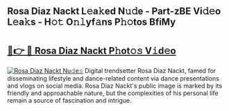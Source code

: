 ## Rosa Diaz Nackt L𝚎a𝚔ed N𝚞𝚍e - Part-zBE Vi𝚍𝚎o L𝚎a𝚔s - H𝚘𝚝 O𝚗𝚕yf𝚊ns P𝚑𝚘tos BfiMy

# <h2><a href="http://kf6bvt.oniu.top/?m=Rosa+Diaz+Nackt">🔗👉 🔴 Rosa Diaz Nackt P𝚑ot𝚘𝚜 V𝚒d𝚎o</a></h2>

[![Rosa Diaz Nackt Nu𝚍e𝚜](https://i.imgur.com/0qMVB7G.gif)](http://kf6bvt.oniu.top/?m=Rosa+Diaz+Nackt)
Digital trendsetter Rosa Diaz Nackt, famed for disseminating lifestyle and dance-related content via dance presentations and vlogs on social media. Rosa Diaz Nackt's public image is marked by its friendly and approachable nature, but the complexities of his personal life remain a source of fascination and intrigue.  
